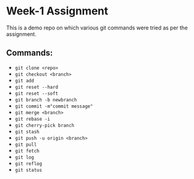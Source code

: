 # Week-1 Assignment

This is a demo repo on which various git commands were tried as per the assignment.

## Commands:
- `git clone <repo>`
- `git checkout <branch>`
- `git add`
- `git reset --hard`
- `git reset --soft`
- `git branch -b newbranch`
- `git commit -m"commit message"`
- `git merge <branch>`
- `git rebase -i`
- `git cherry-pick branch`
- `git stash`
- `git push -u origin <branch>`
- `git pull`
- `git fetch`
- `git log`
- `git reflog`
- `git status`
